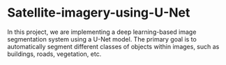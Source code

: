 # Satellite-imagery-using-U-Net
In this project, we are implementing a deep learning-based image segmentation system using a U-Net model. The primary goal is to automatically segment different classes of objects within images, such as buildings, roads, vegetation, etc.
